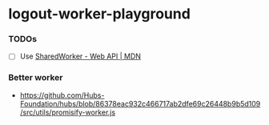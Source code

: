 logout-worker-playground
========================
### TODOs
- [ ] Use [SharedWorker - Web API | MDN](https://developer.mozilla.org/zh-CN/docs/Web/API/SharedWorker)
### Better worker
- https://github.com/Hubs-Foundation/hubs/blob/86378eac932c466717ab2dfe69c26448b9b5d109/src/utils/promisify-worker.js
